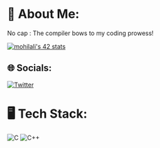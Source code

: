 # 💫 About Me:
No cap : The compiler bows to my coding prowess!

[![mohilali's 42 stats](https://badge.mediaplus.ma/levi/mohilali)](https://github.com/oakoudad/badge42)

## 🌐 Socials:
[![Twitter](https://img.shields.io/badge/Twitter-%231DA1F2.svg?logo=Twitter&logoColor=white)](https://twitter.com/MhdHilali)

# 🖥 Tech Stack:
![C](https://img.shields.io/badge/c-%2300599C.svg?style=for-the-badge&logo=c&logoColor=white) ![C++](https://img.shields.io/badge/c++-%2300599C.svg?style=for-the-badge&logo=c%2B%2B&logoColor=white)
